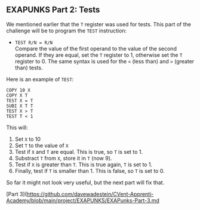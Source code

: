 ## EXAPUNKS Part 2: Tests

We mentioned earlier that the `T` register was used for tests. This part of
the challenge will be to program the `TEST` instruction:

* `TEST R/N = R/N`  
  Compare the value of the first operand to the value of the second operand.
  If they are equal, set the `T` register to 1, otherwise set the `T` register
  to 0. The same syntax is used for the `<` (less than) and `>` (greater than)
  tests. 

Here is an example of `TEST`:

    COPY 10 X
    COPY X T
    TEST X = T
    SUBI X T T
    TEST X > T
    TEST T < 1

This will:

1. Set `X` to 10
2. Set `T` to the value of `X`
3. Test if `X` and `T` are equal. This is true, so `T` is set to 1.
4. Substract `T` from `X`, store it in `T` (now 9).
5. Test if `X` is greater than `T`. This is true again, `T` is set to 1.
6. Finally, test if `T` is smaller than 1. This is false, so `T` is set to 0.

So far it might not look very useful, but the next part will fix that.

[Part 3](https://github.com/davewadestein/CVent-Apprenti-Academy/blob/main/project/EXAPUNKS/EXAPunks-Part-3.md
